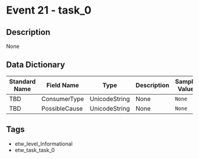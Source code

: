# Event 21 - task_0

## Description
None

## Data Dictionary
|Standard Name|Field Name|Type|Description|Sample Value|
|---|---|---|---|---|
|TBD|ConsumerType|UnicodeString|None|`None`|
|TBD|PossibleCause|UnicodeString|None|`None`|

## Tags
* etw_level_Informational
* etw_task_task_0